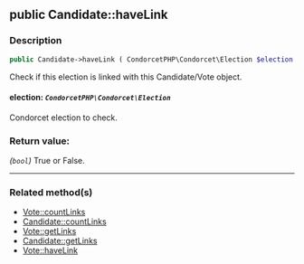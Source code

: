 ## public Candidate::haveLink

### Description    

```php
public Candidate->haveLink ( CondorcetPHP\Condorcet\Election $election ): bool
```

Check if this election is linked with this Candidate/Vote object.
    

#### **election:** *```CondorcetPHP\Condorcet\Election```*   
Condorcet election to check.    


### Return value:   

*(```bool```)* True or False.


---------------------------------------

### Related method(s)      

* [Vote::countLinks](/Docs/MethodsReferences/Vote%20Class/public%20Vote--countLinks.md)    
* [Candidate::countLinks](/Docs/MethodsReferences/Candidate%20Class/public%20Candidate--countLinks.md)    
* [Vote::getLinks](/Docs/MethodsReferences/Vote%20Class/public%20Vote--getLinks.md)    
* [Candidate::getLinks](/Docs/MethodsReferences/Candidate%20Class/public%20Candidate--getLinks.md)    
* [Vote::haveLink](/Docs/MethodsReferences/Vote%20Class/public%20Vote--haveLink.md)    
